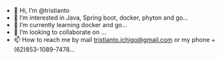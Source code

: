 - 👋 Hi, I’m @tristianto
- 👀 I’m interested in Java, Spring boot, docker, phyton and go...
- 🌱 I’m currently learning docker and go...
- 💞️ I’m looking to collaborate on ...
- 📫 How to reach me by mail tristianto.ichigo@gmail.com or my phone +(62)853-1089-7478...

<!---
tristianto/tristianto is a ✨ special ✨ repository because its `README.md` (this file) appears on your GitHub profile.
You can click the Preview link to take a look at your changes.
--->
